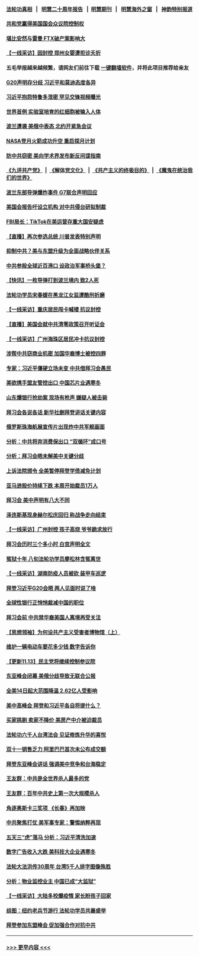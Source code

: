 #### [法轮功真相](https://github.com/gfw-breaker/truth/blob/master/README.md?t=0) &nbsp;&nbsp;|&nbsp;&nbsp; [明慧二十周年报告](https://github.com/gfw-breaker/mh-reports/blob/master/README.md?t=0) &nbsp;&nbsp;|&nbsp;&nbsp;[明慧期刊](https://github.com/gfw-breaker/mh-qikan) &nbsp;&nbsp;|&nbsp;&nbsp; [明慧海外之窗](https://github.com/gfw-breaker/mh-news/blob/master/README.md?t=0) &nbsp;&nbsp;|&nbsp;&nbsp; [神韵特别报道](https://github.com/gfw-breaker/mh-news/blob/master/shenyun.md?t=0)
#### [共和党赢得美国国会众议院控制权](../pages/nf4514/n13867335.md?t=11171001) 
#### [堪比安然与雷曼 FTX破产案影响大](../pages/nf4514/n13867285.md?t=11171001) 
#### [【一线采访】因封控 郑州女婴遭拒诊夭折](../pages/nf4514/n13867175.md?t=11171001) 
#### 五毛举报越来越频繁，请网友们前往下载 [一键翻墙软件](https://github.com/gfw-breaker/ssr-accounts)，并将此项目推荐给亲友
#### [G20声明存分歧 习近平和莫迪态度各异](../pages/nf4514/n13866486.md?t=11171001) 
#### [习近平抱怨特鲁多泄密 罕见交锋视频曝光](../pages/nf4514/n13867231.md?t=11171001) 
#### [世界首例 实验室培育的红细胞被输入人体](../pages/nf4514/n13866271.md?t=11171001) 
#### [波兰遭袭 美俄中表态 北约开紧急会议](../pages/nf4514/n13866986.md?t=11171001) 
#### [NASA登月火箭成功升空 重启探月计划](../pages/nf4514/n13866931.md?t=11171001) 
#### [防中共窃密 美向学术界发布新反间谍指南](../pages/nf4514/n13866884.md?t=11171001) 
#### [《九评共产党》](https://github.com/begood0513/9ping.md/blob/master/README.md) &nbsp;|&nbsp; [《解体党文化》](../../../../jtdwh.md/blob/master/README.md)  &nbsp;|&nbsp; [《共产主义的终极目的》](../../../../gczydzjmd.md/blob/master/README.md) &nbsp;|&nbsp; [《魔鬼在统治我们的世界》](../../../../mgztzwmdsj.md/blob/master/README.md) 
#### [波兰东部导弹爆炸事件 G7联合声明回应](../pages/nf4514/n13866769.md?t=11171001) 
#### [美国会报告吁设立机构 对中共侵台研拟制裁](../pages/nf4514/n13866774.md?t=11171001) 
#### [FBI局长：TikTok在美运营存重大国安疑虑](../pages/nf4514/n13866627.md?t=11171001) 
#### [【直播】再次参选总统 川普发表特别声明](../pages/nf4514/n13865923.md?t=11171001) 
#### [抑制中共？美与东盟升级为全面战略伙伴关系](../pages/nf4514/n13866620.md?t=11171001) 
#### [中共参股全球近百港口 设政治军事桥头堡？](../pages/nf4514/n13866319.md?t=11171001) 
#### [【快讯】一枚导弹打到波兰境内 致2人死](../pages/nf4514/n13866573.md?t=11171001) 
#### [法轮功学员宋春媛在黑龙江女监遭酷刑折磨](../pages/nf4514/n13865630.md?t=11171001) 
#### [【一线采访】重庆居民闯卡喊楼 抗议封控](../pages/nf4514/n13866533.md?t=11171001) 
#### [【直播】美国会就中共清零政策召开听证会](../pages/nf4514/n13865816.md?t=11171001) 
#### [【一线采访】广州海珠区居民冲卡抗议封控](../pages/nf4514/n13866321.md?t=11171001) 
#### [涉帮中共窃商业机密 加国华裔博士被控四罪](../pages/nf4514/n13865939.md?t=11171001) 
#### [专家：习近平僵硬立场未变 中共借拜习会愚民](../pages/nf4514/n13866233.md?t=11171001) 
#### [美欲携手盟友管控出口 中国芯片业遇寒冬](../pages/nf4514/n13866185.md?t=11171001) 
#### [山东爆银行抢劫案 现场有枪声 嫌疑人被击毙](../pages/nf4514/n13866126.md?t=11171001) 
#### [拜习会各说各话 新华社删拜登讲话关键内容](../pages/nf4514/n13865771.md?t=11171001) 
#### [俄罗斯珠海航展宣传片出现炸中共军舰画面](../pages/nf4514/n13866176.md?t=11171001) 
#### [分析：中共将弃消费保出口 “双循环”成口号](../pages/nf4514/n13866140.md?t=11171001) 
#### [分析：拜习会晤未解美中关键分歧](../pages/nf4514/n13866028.md?t=11171001) 
#### [上诉法院颁令 全美暂停拜登学债减免计划](../pages/nf4514/n13865906.md?t=11171001) 
#### [亚马逊股价持续下跌 本周开始裁员1万人](../pages/nf4514/n13865893.md?t=11171001) 
#### [拜习会 美中声明有八大不同](../pages/nf4514/n13865838.md?t=11171001) 
#### [泽连斯基现身赫尔松庆回归 称战争走向结束](../pages/nf4514/n13865721.md?t=11171001) 
#### [【一线采访】广州封控 孩子高烧 爷爷跪求放行](../pages/nf4514/n13865595.md?t=11171001) 
#### [拜习会历时三个多小时 白宫声明全文](../pages/nf4514/n13865750.md?t=11171001) 
#### [冤狱十年 八旬法轮功学员廖松林含冤离世](../pages/nf4514/n13864239.md?t=11171001) 
#### [【一线采访】湖南防疫人员被砍 装甲车巡逻](../pages/nf4514/n13865593.md?t=11171001) 
#### [拜登习近平G20会晤 两人见面时说了啥](../pages/nf4514/n13865617.md?t=11171001) 
#### [全球性银行正悄悄裁减中国的职位](../pages/nf4514/n13865531.md?t=11171001) 
#### [拜习会前 中共禁华裔美国人离境再受关注](../pages/nf4514/n13865282.md?t=11171001) 
#### [【思想领袖】为何设共产主义受害者博物馆（上）](../pages/nf4514/n13864792.md?t=11171001) 
#### [维护一辆电动车要花多少钱 数字告诉你](../pages/nf4514/n13842149.md?t=11171001) 
#### [【更新11.13】民主党将继续控制参议院](../pages/nf4514/n13864677.md?t=11171001) 
#### [东亚峰会闭幕 美俄分歧导致无联合公报](../pages/nf4514/n13865227.md?t=11171001) 
#### [全美14日起大范围降温 2.62亿人受影响](../pages/nf4514/n13865229.md?t=11171001) 
#### [美中高峰会 拜登和习近平各自将提什么？](../pages/nf4514/n13865184.md?t=11171001) 
#### [买家挑剔 卖家不降价 美房产中介被迫裁员](../pages/nf4514/n13865228.md?t=11171001) 
#### [法轮功六千人台湾法会 见证修炼升华的喜悦](../pages/nf4514/n13864832.md?t=11171001) 
#### [双十一销售乏力 阿里巴巴首次未公布成交额](../pages/nf4514/n13864854.md?t=11171001) 
#### [拜登东亚峰会讲话 强调美中竞争和台海稳定](../pages/nf4514/n13865106.md?t=11171001) 
#### [王友群：中共是全世界杀人最多的党](../pages/nf4514/n13860689.md?t=11171001) 
#### [王友群：百年中共史上第一次大规模杀人](../pages/nf4514/n13863785.md?t=11171001) 
#### [角逐奥斯卡三奖项 《长春》再加映](../pages/nf4514/n13864512.md?t=11171001) 
#### [中共聚焦打仗 美军事专家：警惕纳粹再现](../pages/nf4514/n13864932.md?t=11171001) 
#### [五天三“虎”落马 分析：习近平清洗加速](../pages/nf4514/n13864535.md?t=11171001) 
#### [数字广告收入大跌 美科技大企业遇寒冬](../pages/nf4514/n13864456.md?t=11171001) 
#### [法轮大法洪传30周年 台湾5千人排字图像殊胜](../pages/nf4514/n13864314.md?t=11171001) 
#### [分析：物业监控业主 中国已成“大监狱”](../pages/nf4514/n13864795.md?t=11171001) 
#### [【一线采访】大陆多校爆疫情 家长盼孩子回家](../pages/nf4514/n13864605.md?t=11171001) 
#### [组图：纽约老兵节游行 法轮功学员共襄盛举](../pages/nf4514/n13864516.md?t=11171001) 
#### [拜登参加东盟峰会 促加强合作对抗中共](../pages/nf4514/n13864760.md?t=11171001) 

----
#### [ >>> 更早内容 <<< ](../indexes/nf4514-earlier.md)
